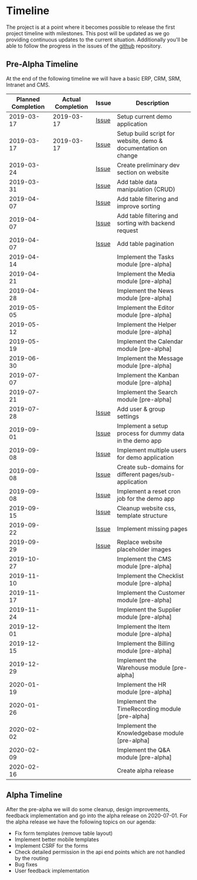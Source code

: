 # Timeline

The project is at a point where it becomes possible to release the first project timeline with milestones. This post will be updated as we go providing continuous updates to the current situation. Additionally you'll be able to follow the progress in the issues of the [github](https://github.com/Orange-Management) repository.

## Pre-Alpha Timeline

At the end of the following timeline we will have a basic ERP, CRM, SRM, Intranet and CMS.

| Planned Completion | Actual Completion | Issue                                                            | Description                                                    |
|--------------------|-------------------|------------------------------------------------------------------|----------------------------------------------------------------|
| 2019-03-17         | 2019-03-17        | [Issue](https://github.com/Orange-Management/Website/issues/1)   | Setup current demo application                                 |
| 2019-03-17         | 2019-03-17        | [Issue](https://github.com/Orange-Management/Build/issues/7)     | Setup build script for website, demo & documentation on change |
| 2019-03-24         |                   | [Issue](https://github.com/Orange-Management/Website/issues/2)   | Create preliminary dev section on website                      |
| 2019-03-31         |                   | [Issue](https://github.com/Orange-Management/jsOMS/issues/54)    | Add table data manipulation (CRUD)                             |
| 2019-04-07         |                   | [Issue](https://github.com/Orange-Management/jsOMS/issues/50)    | Add table filtering and improve sorting                        |
| 2019-04-07         |                   | [Issue](https://github.com/Orange-Management/jsOMS/issues/55)    | Add table filtering and sorting with backend request           |
| 2019-04-07         |                   | [Issue](https://github.com/Orange-Management/Modules/issues/171) | Add table pagination                                           |
| 2019-04-14         |                   |                                                                  | Implement the Tasks module [pre-alpha]                         |
| 2019-04-21         |                   |                                                                  | Implement the Media module [pre-alpha]                         |
| 2019-04-28         |                   |                                                                  | Implement the News module [pre-alpha]                          |
| 2019-05-05         |                   |                                                                  | Implement the Editor module [pre-alpha]                        |
| 2019-05-12         |                   |                                                                  | Implement the Helper module [pre-alpha]                        |
| 2019-05-19         |                   |                                                                  | Implement the Calendar module [pre-alpha]                      |
| 2019-06-30         |                   |                                                                  | Implement the Message module [pre-alpha]                       |
| 2019-07-07         |                   |                                                                  | Implement the Kanban module [pre-alpha]                        |
| 2019-07-21         |                   |                                                                  | Implement the Search module [pre-alpha]                        |
| 2019-07-28         |                   | [Issue](https://github.com/Orange-Management/Modules/issues/172) | Add user & group settings                                      |
| 2019-09-01         |                   | [Issue](https://github.com/Orange-Management/Modules/issues/173) | Implement a setup process for dummy data in the demo app       |
| 2019-09-08         |                   | [Issue](https://github.com/Orange-Management/Website/issues/3)   | Implement multiple users for demo application                  |
| 2019-09-08         |                   | [Issue](https://github.com/Orange-Management/Website/issues/4)   | Create sub-domains for different pages/sub-application         |
| 2019-09-08         |                   | [Issue](https://github.com/Orange-Management/Website/issues/5)   | Implement a reset cron job for the demo app                    |
| 2019-09-15         |                   | [Issue](https://github.com/Orange-Management/Website/issues/6)   | Cleanup website css, template structure                        |
| 2019-09-22         |                   | [Issue](https://github.com/Orange-Management/Website/issues/7)   | Implement missing pages                                        |
| 2019-09-29         |                   | [Issue](https://github.com/Orange-Management/Website/issues/8)   | Replace website placeholder images                             |
| 2019-10-27         |                   |                                                                  | Implement the CMS module [pre-alpha]                           |
| 2019-11-10         |                   |                                                                  | Implement the Checklist module [pre-alpha]                     |
| 2019-11-17         |                   |                                                                  | Implement the Customer module [pre-alpha]                      |
| 2019-11-24         |                   |                                                                  | Implement the Supplier module [pre-alpha]                      |
| 2019-12-01         |                   |                                                                  | Implement the Item module [pre-alpha]                          |
| 2019-12-15         |                   |                                                                  | Implement the Billing module [pre-alpha]                       |
| 2019-12-29         |                   |                                                                  | Implement the Warehouse module [pre-alpha]                     |
| 2020-01-19         |                   |                                                                  | Implement the HR module [pre-alpha]                            |
| 2020-01-26         |                   |                                                                  | Implement the TimeRecording module [pre-alpha]                 |
| 2020-02-02         |                   |                                                                  | Implement the Knowledgebase module [pre-alpha]                 |
| 2020-02-09         |                   |                                                                  | Implement the Q&A module [pre-alpha]                           |
| 2020-02-16         |                   |                                                                  | Create alpha release                                           |

## Alpha Timeline

After the pre-alpha we will do some cleanup, design improvements, feedback implementation and go into the alpha release on 2020-07-01. For the alpha release we have the following topics on our agenda:

* Fix form templates (remove table layout)
* Implement better mobile templates
* Implement CSRF for the forms
* Check detailed permission in the api end points which are not handled by the routing
* Bug fixes
* User feedback implementation